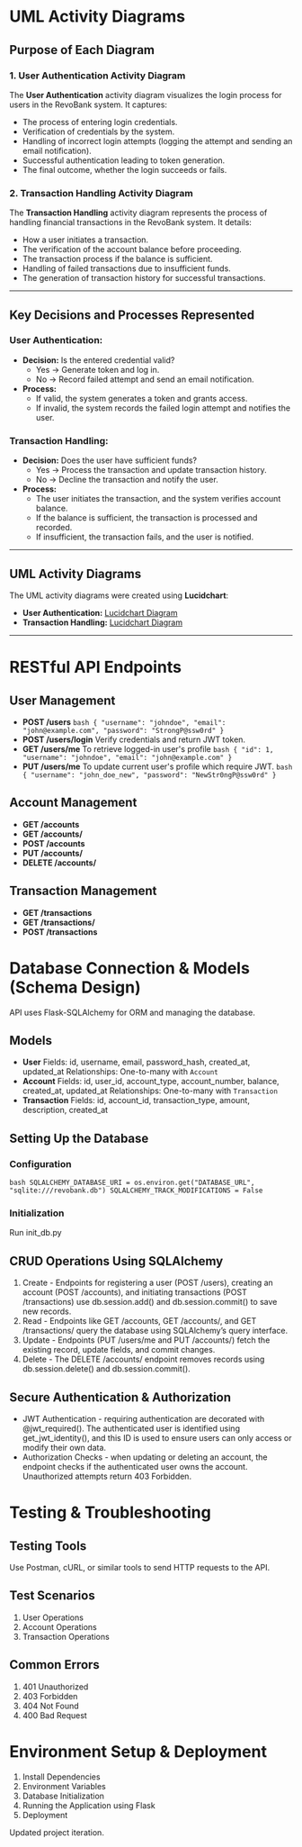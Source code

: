 # UML Activity Diagrams

## Purpose of Each Diagram

### 1. User Authentication Activity Diagram
The **User Authentication** activity diagram visualizes the login process for users in the RevoBank system. It captures:
- The process of entering login credentials.
- Verification of credentials by the system.
- Handling of incorrect login attempts (logging the attempt and sending an email notification).
- Successful authentication leading to token generation.
- The final outcome, whether the login succeeds or fails.

### 2. Transaction Handling Activity Diagram
The **Transaction Handling** activity diagram represents the process of handling financial transactions in the RevoBank system. It details:
- How a user initiates a transaction.
- The verification of the account balance before proceeding.
- The transaction process if the balance is sufficient.
- Handling of failed transactions due to insufficient funds.
- The generation of transaction history for successful transactions.

---

## Key Decisions and Processes Represented

### User Authentication:
- **Decision:** Is the entered credential valid?
  - Yes → Generate token and log in.
  - No → Record failed attempt and send an email notification.
- **Process:** 
  - If valid, the system generates a token and grants access.
  - If invalid, the system records the failed login attempt and notifies the user.

### Transaction Handling:
- **Decision:** Does the user have sufficient funds?
  - Yes → Process the transaction and update transaction history.
  - No → Decline the transaction and notify the user.
- **Process:**
  - The user initiates the transaction, and the system verifies account balance.
  - If the balance is sufficient, the transaction is processed and recorded.
  - If insufficient, the transaction fails, and the user is notified.

---

## UML Activity Diagrams
The UML activity diagrams were created using **Lucidchart**:
- **User Authentication:** [Lucidchart Diagram](https://lucid.app/lucidchart/e0641486-acc9-4f04-b759-d0b92dcd568a/edit?viewport_loc=-24%2C-64%2C1730%2C1001%2C0_0&invitationId=inv_41aaa07b-f7cc-44d3-9419-ce6a93b1eeb5)
- **Transaction Handling:** [Lucidchart Diagram](https://lucid.app/lucidchart/afdb94bf-f4ec-40e0-84c1-3ac1ec25fcc0/edit?viewport_loc=420%2C-25%2C1617%2C936%2C0_0&invitationId=inv_4dbfd3cf-634b-4c6f-8cda-576621a6ad42)

---
# RESTful API Endpoints
## User Management
- **POST /users**
``bash
{
  "username": "johndoe",
  "email": "john@example.com",
  "password": "StrongP@ssw0rd"
}
``
- **POST /users/login**
Verify credentials and return JWT token.
- **GET /users/me**
To retrieve logged-in user's profile
``bash
{
  "id": 1,
  "username": "johndoe",
  "email": "john@example.com"
}
``
- **PUT /users/me**
To update current user's profile which require JWT.
``bash
{
  "username": "john_doe_new",
  "password": "NewStr0ngP@ssw0rd"
}
``

## Account Management
- **GET /accounts**
- **GET /accounts/<id>**
- **POST /accounts**
- **PUT /accounts/<id>**
- **DELETE /accounts/<id>**

## Transaction Management
- **GET /transactions**
- **GET /transactions/<id>**
- **POST /transactions**

# Database Connection & Models (Schema Design)
API uses Flask-SQLAlchemy for ORM and managing the database.

## Models
- **User**
  Fields: id, username, email, password_hash, created_at, updated_at
  Relationships: One-to-many with `Account`
- **Account**
  Fields: id, user_id, account_type, account_number, balance, created_at, updated_at
  Relationships: One-to-many with `Transaction`
- **Transaction**
  Fields: id, account_id, transaction_type, amount, description, created_at

## Setting Up the Database
### Configuration
``bash
SQLALCHEMY_DATABASE_URI = os.environ.get("DATABASE_URL", "sqlite:///revobank.db")
SQLALCHEMY_TRACK_MODIFICATIONS = False
``
### Initialization
Run init_db.py

## CRUD Operations Using SQLAlchemy
1. Create - Endpoints for registering a user (POST /users), creating an account (POST /accounts), and initiating transactions (POST /transactions) use db.session.add() and db.session.commit() to save new records.
2. Read - Endpoints like GET /accounts, GET /accounts/<id>, and GET /transactions/<id> query the database using SQLAlchemy’s query interface.
3. Update - Endpoints (PUT /users/me and PUT /accounts/<id>) fetch the existing record, update fields, and commit changes.
4. Delete - The DELETE /accounts/<id> endpoint removes records using db.session.delete() and db.session.commit().

## Secure Authentication & Authorization
- JWT Authentication - requiring authentication are decorated with @jwt_required(). The authenticated user is identified using get_jwt_identity(), and this ID is used to ensure users can only access or modify their own data.
- Authorization Checks - when updating or deleting an account, the endpoint checks if the authenticated user owns the account. Unauthorized attempts return 403 Forbidden.

# Testing & Troubleshooting
## Testing Tools
Use Postman, cURL, or similar tools to send HTTP requests to the API.

## Test Scenarios
1. User Operations
2. Account Operations
3. Transaction Operations

## Common Errors
1. 401 Unauthorized
2. 403 Forbidden
3. 404 Not Found
4. 400 Bad Request

# Environment Setup & Deployment
1. Install Dependencies
2. Environment Variables
3. Database Initialization
4. Running the Application using Flask
5. Deployment
  

Updated project iteration.
